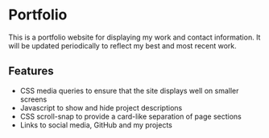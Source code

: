 # Portfolio

This is a portfolio website for displaying my work and contact information. It will be updated periodically to reflect my best and most recent work.

## Features

- CSS media queries to ensure that the site displays well on smaller screens
- Javascript to show and hide project descriptions
- CSS scroll-snap to provide a card-like separation of page sections
- Links to social media, GitHub and my projects
